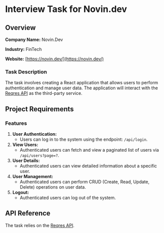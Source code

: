 # Interview Task for Novin.dev

## Overview
**Company Name:** Novin.Dev

**Industry:** FinTech

**Website:** [https://novin.dev/](https://novin.dev/)

### Task Description

The task involves creating a React application that allows users to perform authentication and manage user data. The application will interact with the [Reqres API](https://reqres.in/) as the third-party service.

## Project Requirements

### Features

1. **User Authentication:**
   - Users can log in to the system using the endpoint: `/api/login`.
2. **View Users:**
   - Authenticated users can fetch and view a paginated list of users via `/api/users?page=?`.
3. **User Details:**
   - Authenticated users can view detailed information about a specific user.
4. **User Management:**
   - Authenticated users can perform CRUD (Create, Read, Update, Delete) operations on user data.
5. **Logout:**
   - Authenticated users can log out of the system.

## API Reference
The task relies on the [Reqres API](https://reqres.in/).


